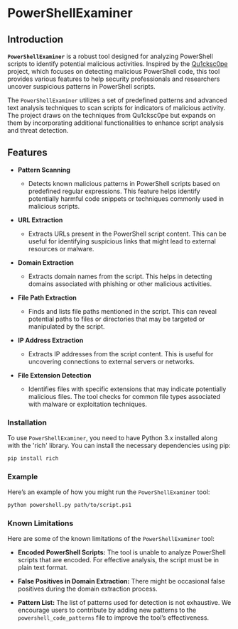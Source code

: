 # PowerShellExaminer

## Introduction

**`PowerShellExaminer`** is a robust tool designed for analyzing PowerShell scripts to identify potential malicious activities. Inspired by the [Qu1cksc0pe](https://github.com/CYB3RMX/Qu1cksc0pe) project, which focuses on detecting malicious PowerShell code, this tool provides various features to help security professionals and researchers uncover suspicious patterns in PowerShell scripts.

The `PowerShellExaminer` utilizes a set of predefined patterns and advanced text analysis techniques to scan scripts for indicators of malicious activity. The project draws on the techniques from Qu1cksc0pe but expands on them by incorporating additional functionalities to enhance script analysis and threat detection.

## Features

- **Pattern Scanning**
  - Detects known malicious patterns in PowerShell scripts based on predefined regular expressions. This feature helps identify potentially harmful code snippets or techniques commonly used in malicious scripts.
  
- **URL Extraction**
  - Extracts URLs present in the PowerShell script content. This can be useful for identifying suspicious links that might lead to external resources or malware.

- **Domain Extraction**
  - Extracts domain names from the script. This helps in detecting domains associated with phishing or other malicious activities.

- **File Path Extraction**
  - Finds and lists file paths mentioned in the script. This can reveal potential paths to files or directories that may be targeted or manipulated by the script.

- **IP Address Extraction**
  - Extracts IP addresses from the script content. This is useful for uncovering connections to external servers or networks.

- **File Extension Detection**
  - Identifies files with specific extensions that may indicate potentially malicious files. The tool checks for common file types associated with malware or exploitation techniques.

### Installation

To use `PowerShellExaminer`, you need to have Python 3.x installed along with the 'rich' library. You can install the necessary dependencies using pip:

```bash
pip install rich
```

### Example

Here’s an example of how you might run the `PowerShellExaminer` tool:

```bash
python powershell.py path/to/script.ps1
```

### Known Limitations

Here are some of the known limitations of the `PowerShellExaminer` tool:

- **Encoded PowerShell Scripts:** The tool is unable to analyze PowerShell scripts that are encoded. For effective analysis, the script must be in plain text format.

- **False Positives in Domain Extraction:** There might be occasional false positives during the domain extraction process.

- **Pattern List:** The list of patterns used for detection is not exhaustive. We encourage users to contribute by adding new patterns to the `powershell_code_patterns` file to improve the tool’s effectiveness.
